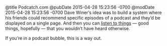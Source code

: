 @title Podcatch.com
@pubDate 2015-04-28 15:23:56 -0700
@modDate 2015-04-28 15:23:56 -0700
Dave Winer’s idea was to build a system where his friends could recommend specific episodes of a podcast and they’d be displayed on a single page. And then you can <a href="http://podcatch.com/">listen to things</a> — good things, hopefully — that you wouldn’t have heard otherwise.

If you’re in a podcast bubble, this is a way out.
